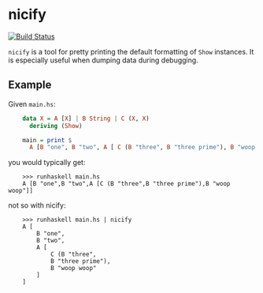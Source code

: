 nicify
======

[![Build Status](https://travis-ci.org/scravy/nicify.svg?branch=master)](https://travis-ci.org/scravy/nicify)

`nicify` is a tool for pretty printing the default formatting of `Show` instances.
It is especially useful when dumping data during debugging.

Example
-------

Given `main.hs`:

```haskell
    data X = A [X] | B String | C (X, X)
      deriving (Show)

    main = print $
      A [B "one", B "two", A [ C (B "three", B "three prime"), B "woop woop" ]]
```

you would typically get:

```
    >>> runhaskell main.hs 
    A [B "one",B "two",A [C (B "three",B "three prime"),B "woop woop"]]
```

not so with nicify:



```
    >>> runhaskell main.hs | nicify
    A [
        B "one",
        B "two",
        A [
            C (B "three",
            B "three prime"),
            B "woop woop"
        ]
    ]
```


